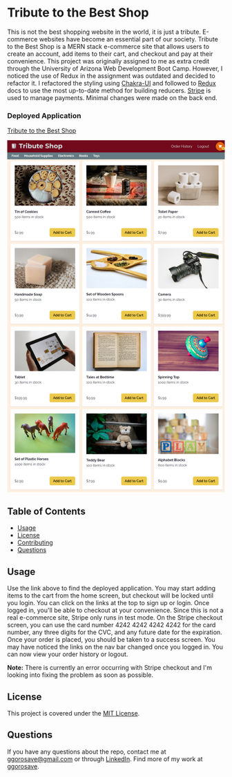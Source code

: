 # Tribute to the Best Shop
This is not the best shopping website in the world, it is just a tribute. E-commerce websites have become an essential part of our society. Tribute to the Best Shop is a MERN stack e-commerce site that allows users to create an account, add items to their cart, and checkout and pay at their convenience. This project was originally assigned to me as extra credit through the University of Arizona Web Development Boot Camp. However, I noticed the use of Redux in the assignment was outdated and decided to refactor it. I refactored the styling using [Chakra-UI](https://chakra-ui.com/) and followed to [Redux](https://redux.js.org/tutorials/essentials/part-1-overview-concepts) docs to use the most up-to-date method for building reducers. [Stripe](https://stripe.com/docs) is used to manage payments. Minimal changes were made on the back end.

### Deployed Application
[Tribute to the Best Shop](https://tribute-to-the-best-shop.herokuapp.com/)

![Tribute to the Best Shop](./client/public/images/Tribute%20Shop%20Home.png)

## Table of Contents
- [Usage](#usage)
- [License](#license)
- [Contributing](#contributing)
- [Questions](#questions)

## Usage
Use the link above to find the deployed application. You may start adding items to the cart from the home screen, but checkout will be locked until you login. You can click on the links at the top to sign up or login. Once logged in, you'll be able to checkout at your convenience. Since this is not a real e-commerce site, Stripe only runs in test mode. On the Stripe checkout screen, you can use the card number 4242 4242 4242 4242 for the card number, any three digits for the CVC, and any future date for the expiration. Once your order is placed, you should be taken to a success screen. You may have noticed the links on the nav bar changed once you logged in. You can now view your order history or logout. 

**Note:** There is currently an error occurring with Stripe checkout and I'm looking into fixing the problem as soon as possible. 

## License
This project is covered under the [MIT License](https://github.com/ggorosave/Tribute-to-the-Best-Shop/blob/main/LICENSE).

## Questions

If you have any questions about the repo, contact me at [ggorosave@gmail.com](mailto:ggorosave@gmail.com) or through [LinkedIn](https://www.linkedin.com/in/grantgorosave/). Find more of my work at [ggorosave](https://https://github.com/ggorosave).